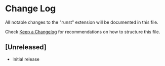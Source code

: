 # Change Log

All notable changes to the "runst" extension will be documented in this file.

Check [Keep a Changelog](http://keepachangelog.com/) for recommendations on how to structure this file.

## [Unreleased]

- Initial release